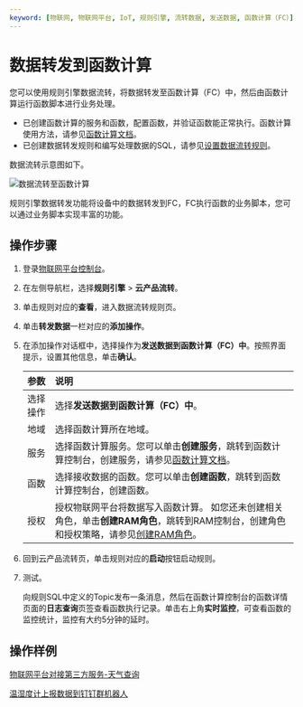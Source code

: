 ```yaml
---
keyword: [物联网, 物联网平台, IoT, 规则引擎, 流转数据, 发送数据, 函数计算（FC）]
---
```


# 数据转发到函数计算

您可以使用规则引擎数据流转，将数据转发至函数计算（FC）中，然后由函数计算运行函数脚本进行业务处理。

-   已创建函数计算的服务和函数，配置函数，并验证函数能正常执行。函数计算使用方法，请参见[函数计算文档](函数计算文档t1880965.dita#concept_2259864)。
-   已创建数据转发规则和编写处理数据的SQL，请参见[设置数据流转规则](/cn.zh-CN/消息通信/云产品流转/设置数据流转规则.md)。

数据流转示意图如下。

![数据流转至函数计算](https://static-aliyun-doc.oss-cn-hangzhou.aliyuncs.com/assets/img/zh-CN/6953860061/p168836.png)

规则引擎数据转发功能将设备中的数据转发到FC，FC执行函数的业务脚本，您可以通过业务脚本实现丰富的功能。

## 操作步骤

1.  登录[物联网平台控制台](http://iot.console.aliyun.com/)。

2.  在左侧导航栏，选择**规则引擎** \> **云产品流转**。

3.  单击规则对应的**查看**，进入数据流转规则页。

4.  单击**转发数据**一栏对应的**添加操作**。

5.  在添加操作对话框中，选择操作为**发送数据到函数计算（FC）中**。按照界面提示，设置其他信息，单击**确认**。

    |参数|说明|
    |:-|:-|
    |选择操作|选择**发送数据到函数计算（FC）中**。|
    |地域|选择函数计算所在地域。|
    |服务|选择函数计算服务。您可以单击**创建服务**，跳转到函数计算控制台，创建服务，请参见[函数计算文档](函数计算文档t1880965.dita#concept_2259864)。 |
    |函数|选择接收数据的函数。您可以单击**创建函数**，跳转到函数计算控制台，创建函数。 |
    |授权|授权物联网平台将数据写入函数计算。 如您还未创建相关角色，单击**创建RAM角色**，跳转到RAM控制台，创建角色和授权策略，请参见[创建RAM角色](/cn.zh-CN/角色管理/创建RAM角色/创建可信实体为阿里云账号的RAM角色.md)。 |

6.  回到云产品流转页，单击规则对应的**启动**按钮启动规则。

7.  测试。

    向规则SQL中定义的Topic发布一条消息，然后在函数计算控制台的函数详情页面的**日志查询**页签查看函数执行记录。单击右上角**实时监控**，可查看函数的监控统计，监控有大约5分钟的延时。


## 操作样例

[物联网平台对接第三方服务-天气查询](/cn.zh-CN/最佳实践/场景应用/物联网平台对接第三方服务-天气查询.md)

[温湿度计上报数据到钉钉群机器人](/cn.zh-CN/最佳实践/场景应用/温湿度计上报数据到钉钉群机器人.md)

